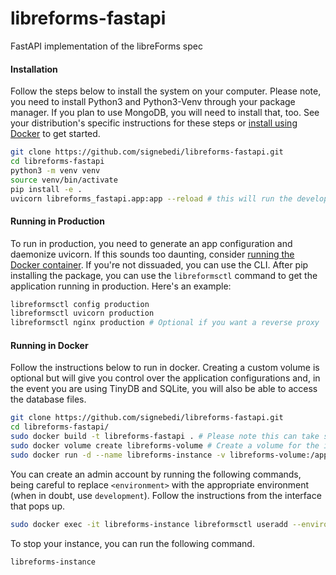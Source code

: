 # libreforms-fastapi
FastAPI implementation of the libreForms spec

#### Installation

Follow the steps below to install the system on your computer. Please note, you need to install Python3 and Python3-Venv through your package manager. If you plan to use MongoDB, you will need to install that, too. See your distribution's specific instructions for these steps or [install using Docker](#running-in-docker) to get started.

```bash
git clone https://github.com/signebedi/libreforms-fastapi.git
cd libreforms-fastapi
python3 -m venv venv
source venv/bin/activate
pip install -e .
uvicorn libreforms_fastapi.app:app --reload # this will run the development server
```

#### Running in Production

To run in production, you need to generate an app configuration and daemonize uvicorn. If this sounds too daunting, consider [running the Docker container](#running-in-docker). If you're not dissuaded, you can use the CLI. After pip installing the package, you can use the `libreformsctl` command to get the application running in production. Here's an example:

```bash
libreformsctl config production
libreformsctl uvicorn production 
libreformsctl nginx production # Optional if you want a reverse proxy 
```

#### Running in Docker

Follow the instructions below to run in docker. Creating a custom volume is optional but will give you control over the application configurations and, in the event you are using TinyDB and SQLite, you will also be able to access the database files.

```bash
git clone https://github.com/signebedi/libreforms-fastapi.git
cd libreforms-fastapi/
sudo docker build -t libreforms-fastapi . # Please note this can take several minutes
sudo docker volume create libreforms-volume # Create a volume for the instance directory
sudo docker run -d --name libreforms-instance -v libreforms-volume:/app/instance -p 8000:8000 libreforms-fastapi
```

You can create an admin account by running the following commands, being careful to replace `<environment>` with the appropriate environment (when in doubt, use `development`). Follow the instructions from the interface that pops up.

```bash
sudo docker exec -it libreforms-instance libreformsctl useradd --environment <environment> --site-admin
```

To stop your instance, you can run the following command.

```bash
libreforms-instance
```